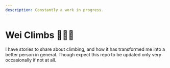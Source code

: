 ```yaml
---
description: Constantly a work in progress.
---
```


# Wei Climbs 🧗🏻‍♀️

I have stories to share about climbing, and how it has transformed me into a better person in general. Though expect this repo to be updated only very occasionally if not at all.

